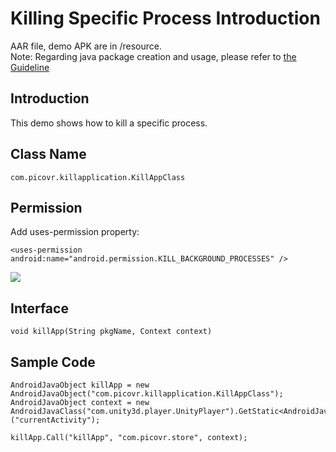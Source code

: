 # Killing Specific Process Introduction

AAR file, demo APK are in /resource.    
Note: Regarding java package creation and usage, please refer to [the Guideline](http://static.appstore.picovr.com/docs/JarUnity/index.html)

## Introduction  
This demo shows how to kill a specific process.

## Class Name  
```
com.picovr.killapplication.KillAppClass
```

## Permission 
Add uses-permission property: 
```
<uses-permission android:name="android.permission.KILL_BACKGROUND_PROCESSES" />
```
![](https://github.com/picoxr/LauncherWebVR/blob/master/01.png)

## Interface  
```
void killApp(String pkgName, Context context)
```

## Sample Code
```
AndroidJavaObject killApp = new AndroidJavaObject("com.picovr.killapplication.KillAppClass");
AndroidJavaObject context = new AndroidJavaClass("com.unity3d.player.UnityPlayer").GetStatic<AndroidJavaObject>("currentActivity");

killApp.Call("killApp", "com.picovr.store", context);
```



